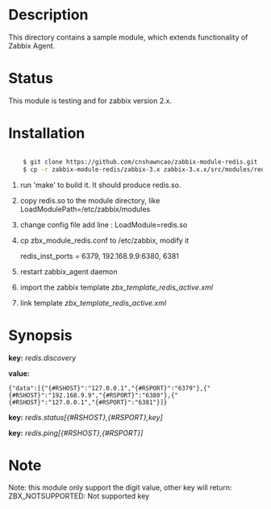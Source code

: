 Description
===========

This directory contains a sample module, which extends functionality of Zabbix Agent. 

Status
======

This module is testing and for zabbix version 2.x.

Installation
============

```bash

	$ git clone https://github.com/cnshawncao/zabbix-module-redis.git
	$ cp -r zabbix-module-redis/zabbix-3.x zabbix-3.x.x/src/modules/redis	# zabbix-3.x.x is zabbix version
```

1. run 'make' to build it. It should produce redis.so.

1. copy redis.so to the module directory, like LoadModulePath=/etc/zabbix/modules

1. change config file add line : LoadModule=redis.so

1. cp zbx_module_redis.conf to /etc/zabbix, modify it

    redis_inst_ports = 6379, 192.168.9.9:6380, 6381 

1. restart zabbix_agent daemon

1. import the zabbix template *zbx_template_redis_active.xml*

1. link template *zbx_template_redis_active.xml*

Synopsis
========

**key:** *redis.discovery*

**value:**

    {"data":[{"{#RSHOST}":"127.0.0.1","{#RSPORT}":"6379"},{"{#RSHOST}":"192.168.9.9","{#RSPORT}":"6380"},{"{#RSHOST}":"127.0.0.1","{#RSPORT}":"6381"}]}
    
**key:** *redis.status[{#RSHOST},{#RSPORT},key]*

**key:** *redis.ping[{#RSHOST},{#RSPORT}]*

Note
===

Note: this module only support the digit value, other key will return: ZBX_NOTSUPPORTED: Not supported key
